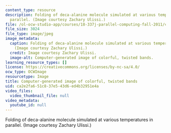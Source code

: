 ```yaml
---
content_type: resource
description: Folding of deca-alanine molecule simulated at various temperatures in
  parallel. (Image courtesy Zachary Ulissi.)
file: /ol-ocw-studio-app/courses/18-337j-parallel-computing-fall-2011/ca2e2fa651c837e543d6ed4b32951e4a_18-337jf11-th.jpg
file_size: 3024
file_type: image/jpeg
image_metadata:
  caption: Folding of deca-alanine molecule simulated at various temperatures in parallel.
    (Image courtesy Zachary Ulissi.)
  credit: Image courtesy Zachary Ulissi.
  image-alt: Computer-generated image of colorful, twisted bands.
learning_resource_types: []
license: https://creativecommons.org/licenses/by-nc-sa/4.0/
ocw_type: OCWImage
resourcetype: Image
title: Computer-generated image of colorful, twisted bands
uid: ca2e2fa6-51c8-37e5-43d6-ed4b32951e4a
video_files:
  video_thumbnail_file: null
video_metadata:
  youtube_id: null
---
```

Folding of deca-alanine molecule simulated at various temperatures in parallel. (Image courtesy Zachary Ulissi.)
